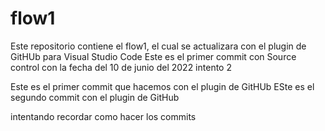 # flow1
Este repositorio contiene el flow1, el cual se actualizara con el plugin de GitHUb  para Visual Studio Code
Este es el primer commit con Source control con la fecha del 10 de junio del 2022 
intento 2

Este es el primer commit que hacemos con el plugin de GitHUb
ESte es el segundo commit con el plugin de GitHub 

intentando recordar como hacer los commits
